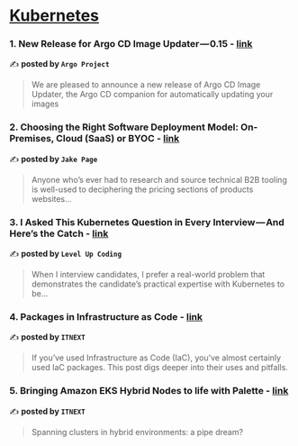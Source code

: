 
<h1><a href=https://medium.com/tag/kubernetes/recommended target="_blank" rel="noopener noreferrer">Kubernetes</a></h1>
<h3>1. New Release for Argo CD Image Updater — 0.15 - <a href="https://medium.com/argo-project/new-release-for-argo-cd-image-updater-0-15-d41d20a4e60e" target="_blank" rel="noopener noreferrer">link</a></h3>

✍️ **posted by `Argo Project`**

<blockquote>We are pleased to announce a new release of Argo CD Image Updater, the Argo CD companion for automatically updating your images</blockquote>

<h3>2. Choosing the Right Software Deployment Model: On-Premises, Cloud (SaaS) or BYOC - <a href="https://medium.com/@jake.page91/choosing-the-right-software-deployment-model-on-premises-cloud-saas-or-byoc-be3304153f09" target="_blank" rel="noopener noreferrer">link</a></h3>

✍️ **posted by `Jake Page`**

<blockquote>Anyone who’s ever had to research and source technical B2B tooling is well-used to deciphering the pricing sections of products websites…</blockquote>

<h3>3. I Asked This Kubernetes Question in Every Interview — And Here’s the Catch - <a href="https://medium.com/gitconnected/i-asked-this-kubernetes-question-in-every-interview-and-heres-the-catch-6d37cc7cb7a5" target="_blank" rel="noopener noreferrer">link</a></h3>

✍️ **posted by `Level Up Coding`**

<blockquote>When I interview candidates, I prefer a real-world problem that demonstrates the candidate’s practical expertise with Kubernetes to be…</blockquote>

<h3>4. Packages in Infrastructure as Code - <a href="https://medium.com/itnext/packages-in-infrastructure-as-code-138fcf463880" target="_blank" rel="noopener noreferrer">link</a></h3>

✍️ **posted by `ITNEXT`**

<blockquote>If you’ve used Infrastructure as Code (IaC), you’ve almost certainly used IaC packages. This post digs deeper into their uses and pitfalls.</blockquote>

<h3>5. Bringing Amazon EKS Hybrid Nodes to life with Palette - <a href="https://medium.com/itnext/bringing-amazon-eks-hybrid-nodes-to-life-with-palette-584734449503" target="_blank" rel="noopener noreferrer">link</a></h3>

✍️ **posted by `ITNEXT`**

<blockquote>Spanning clusters in hybrid environments: a pipe dream?</blockquote>

